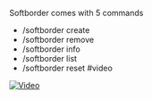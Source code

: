 Softborder comes with 5 commands
- /softborder create
- /softborder remove
- /softborder info
- /softborder list
- /softborder reset
#video

[![Video](https://img.youtube.com/vi/GfT7cpNrTh4/0.jpg)](https://www.youtube.com/watch?v=GfT7cpNrTh4)
